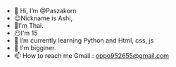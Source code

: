 - 👋 Hi, I’m @Paszakorn 
- 😉Nickname is Ashi, 
- 🚀I'm Thai.
- 😶I'm 15
- 🌱 I’m currently learning Python and Html, css, js
- 🌱 I'm bigginer.
- 📫 How to reach me Gmail : oppo952655@gmail.com 

<!---
Paszakorn/Paszakorn is a ✨ special ✨ repository because its `README.md` (this file) appears on your GitHub profile.
You can click the Preview link to take a look at your changes.
--->
